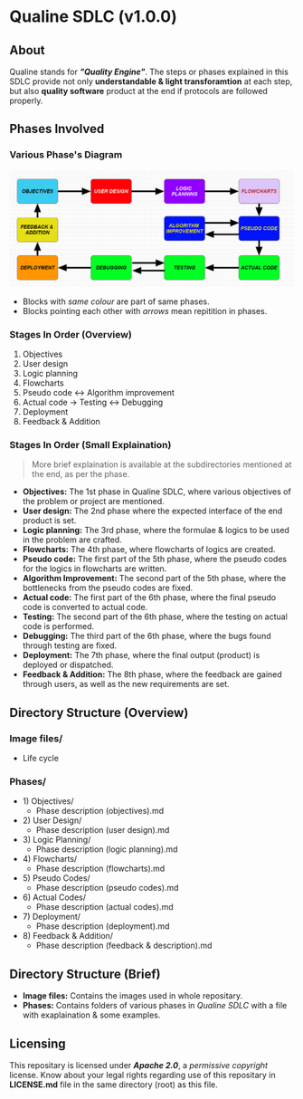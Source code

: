 # Qualine SDLC (v1.0.0)

## About
Qualine stands for ***"Quality Engine"***. The steps or phases explained in this SDLC provide not only **understandable & light transforamtion** at each step, but also **quality software** product at the end if protocols are followed properly.

## Phases Involved
### Various Phase's Diagram
![Qualine SDLC Diagram](https://github.com/Gourav-334/Qualine-SDLC/blob/main/Qualine%20SDLC/Image%20files/Life%20Cycle.png)

- Blocks with *same colour* are part of same phases.
- Blocks pointing each other with *arrows* mean repitition in phases.

### Stages In Order (Overview)
1. Objectives
2. User design
3. Logic planning
4. Flowcharts
5. Pseudo code <-> Algorithm improvement
6. Actual code -> Testing <-> Debugging
7. Deployment
8. Feedback & Addition

### Stages In Order (Small Explaination)
> More brief explaination is available at the subdirectories mentioned at the end, as per the phase.

- **Objectives:** The 1st phase in Qualine SDLC, where various objectives of the problem or project are mentioned.
- **User design:** The 2nd phase where the expected interface of the end product is set.
- **Logic planning:** The 3rd phase, where the formulae & logics to be used in the problem are crafted.
- **Flowcharts:** The 4th phase, where flowcharts of logics are created.
- **Pseudo code:** The first part of the 5th phase, where the pseudo codes for the logics in flowcharts are written.
- **Algorithm Improvement:** The second part of the 5th phase, where the bottlenecks from the pseudo codes are fixed.
- **Actual code:** The first part of the 6th phase, where the final pseudo code is converted to actual code.
- **Testing:** The second part of the 6th phase, where the testing on actual code is performed.
- **Debugging:** The third part of the 6th phase, where the bugs found through testing are fixed.
- **Deployment:** The 7th phase, where the final output (product) is deployed or dispatched.
- **Feedback & Addition:** The 8th phase, where the feedback are gained through users, as well as the new requirements are set.

## Directory Structure (Overview)
### Image files/
- Life cycle

### Phases/
- 1\) Objectives/
    - Phase description (objectives).md
- 2\) User Design/
    - Phase description (user design).md
- 3\) Logic Planning/
    - Phase description (logic planning).md
- 4\) Flowcharts/
    - Phase description (flowcharts).md
- 5\) Pseudo Codes/
    - Phase description (pseudo codes).md
- 6\) Actual Codes/
    - Phase description (actual codes).md
- 7\) Deployment/
    - Phase description (deployment).md
- 8\) Feedback & Addition/
    - Phase description (feedback & description).md

## Directory Structure (Brief)
- **Image files:** Contains the images used in whole repositary.
- **Phases:** Contains folders of various phases in *Qualine SDLC* with a file with exaplaination & some examples.

## Licensing
This repositary is licensed under ***Apache 2.0***, a *permissive copyright* license. Know about your legal rights regarding use of this repositary in **LICENSE.md** file in the same directory (root) as this file.
